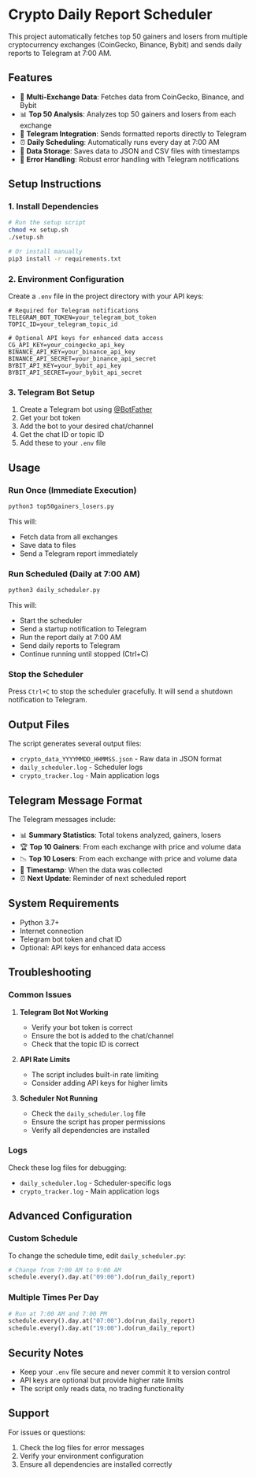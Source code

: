 # Crypto Daily Report Scheduler

This project automatically fetches top 50 gainers and losers from multiple cryptocurrency exchanges (CoinGecko, Binance, Bybit) and sends daily reports to Telegram at 7:00 AM.

## Features

- 🚀 **Multi-Exchange Data**: Fetches data from CoinGecko, Binance, and Bybit
- 📊 **Top 50 Analysis**: Analyzes top 50 gainers and losers from each exchange
- 📱 **Telegram Integration**: Sends formatted reports directly to Telegram
- ⏰ **Daily Scheduling**: Automatically runs every day at 7:00 AM
- 📁 **Data Storage**: Saves data to JSON and CSV files with timestamps
- 🔄 **Error Handling**: Robust error handling with Telegram notifications

## Setup Instructions

### 1. Install Dependencies

```bash
# Run the setup script
chmod +x setup.sh
./setup.sh

# Or install manually
pip3 install -r requirements.txt
```

### 2. Environment Configuration

Create a `.env` file in the project directory with your API keys:

```env
# Required for Telegram notifications
TELEGRAM_BOT_TOKEN=your_telegram_bot_token
TOPIC_ID=your_telegram_topic_id

# Optional API keys for enhanced data access
CG_API_KEY=your_coingecko_api_key
BINANCE_API_KEY=your_binance_api_key
BINANCE_API_SECRET=your_binance_api_secret
BYBIT_API_KEY=your_bybit_api_key
BYBIT_API_SECRET=your_bybit_api_secret
```

### 3. Telegram Bot Setup

1. Create a Telegram bot using [@BotFather](https://t.me/botfather)
2. Get your bot token
3. Add the bot to your desired chat/channel
4. Get the chat ID or topic ID
5. Add these to your `.env` file

## Usage

### Run Once (Immediate Execution)

```bash
python3 top50gainers_losers.py
```

This will:
- Fetch data from all exchanges
- Save data to files
- Send a Telegram report immediately

### Run Scheduled (Daily at 7:00 AM)

```bash
python3 daily_scheduler.py
```

This will:
- Start the scheduler
- Send a startup notification to Telegram
- Run the report daily at 7:00 AM
- Send daily reports to Telegram
- Continue running until stopped (Ctrl+C)

### Stop the Scheduler

Press `Ctrl+C` to stop the scheduler gracefully. It will send a shutdown notification to Telegram.

## Output Files

The script generates several output files:

- `crypto_data_YYYYMMDD_HHMMSS.json` - Raw data in JSON format
- `daily_scheduler.log` - Scheduler logs
- `crypto_tracker.log` - Main application logs

## Telegram Message Format

The Telegram messages include:

- 📊 **Summary Statistics**: Total tokens analyzed, gainers, losers
- 🏆 **Top 10 Gainers**: From each exchange with price and volume data
- 📉 **Top 10 Losers**: From each exchange with price and volume data
- 📅 **Timestamp**: When the data was collected
- ⏰ **Next Update**: Reminder of next scheduled report

## System Requirements

- Python 3.7+
- Internet connection
- Telegram bot token and chat ID
- Optional: API keys for enhanced data access

## Troubleshooting

### Common Issues

1. **Telegram Bot Not Working**
   - Verify your bot token is correct
   - Ensure the bot is added to the chat/channel
   - Check that the topic ID is correct

2. **API Rate Limits**
   - The script includes built-in rate limiting
   - Consider adding API keys for higher limits

3. **Scheduler Not Running**
   - Check the `daily_scheduler.log` file
   - Ensure the script has proper permissions
   - Verify all dependencies are installed

### Logs

Check these log files for debugging:
- `daily_scheduler.log` - Scheduler-specific logs
- `crypto_tracker.log` - Main application logs

## Advanced Configuration

### Custom Schedule

To change the schedule time, edit `daily_scheduler.py`:

```python
# Change from 7:00 AM to 9:00 AM
schedule.every().day.at("09:00").do(run_daily_report)
```

### Multiple Times Per Day

```python
# Run at 7:00 AM and 7:00 PM
schedule.every().day.at("07:00").do(run_daily_report)
schedule.every().day.at("19:00").do(run_daily_report)
```

## Security Notes

- Keep your `.env` file secure and never commit it to version control
- API keys are optional but provide higher rate limits
- The script only reads data, no trading functionality

## Support

For issues or questions:
1. Check the log files for error messages
2. Verify your environment configuration
3. Ensure all dependencies are installed correctly 